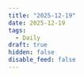 ```yaml
---
title: "2025-12-19"
date: 2025-12-19
tags:
  - Daily
draft: true
hidden: false
disable_feed: false
---
```


